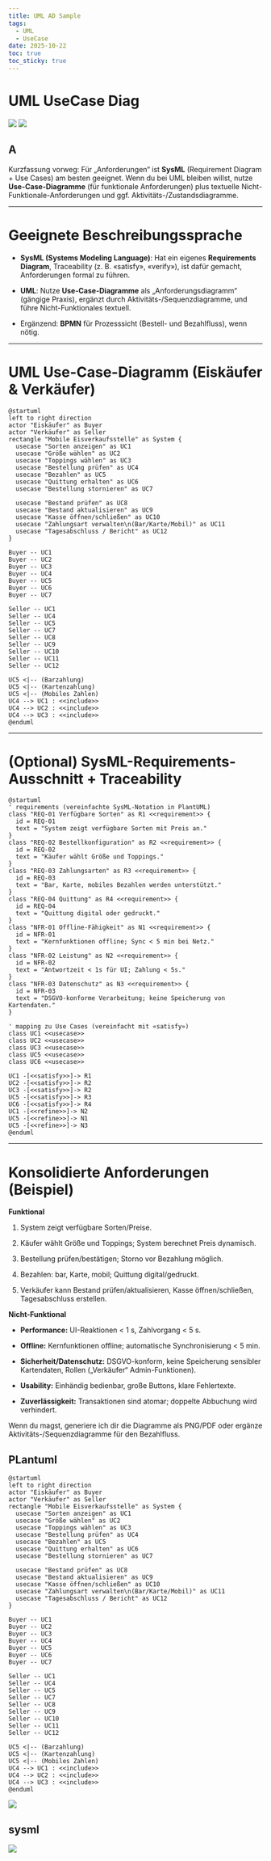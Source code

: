 ```yaml
---
title: UML AD Sample
tags:
  - UML
  - UseCase
date: 2025-10-22
toc: true
toc_sticky: true
---
```


# UML UseCase Diag 

![](../_asset/2025-10-22-uml-ad-20251022133418.jpg)
![](../_asset/2025-10-22-uml-ad-20251022133445.jpg)
## A
Kurzfassung vorweg: Für „Anforderungen“ ist **SysML** (Requirement Diagram + Use Cases) am besten geeignet. Wenn du bei UML bleiben willst, nutze **Use-Case-Diagramme** (für funktionale Anforderungen) plus textuelle Nicht-Funktionale-Anforderungen und ggf. Aktivitäts-/Zustandsdiagramme.

---

# Geeignete Beschreibungssprache

- **SysML (Systems Modeling Language)**: Hat ein eigenes **Requirements Diagram**, Traceability (z. B. «satisfy», «verify»), ist dafür gemacht, Anforderungen formal zu führen.
    
- **UML**: Nutze **Use-Case-Diagramme** als „Anforderungsdiagramm“ (gängige Praxis), ergänzt durch Aktivitäts-/Sequenzdiagramme, und führe Nicht-Funktionales textuell.
    
- Ergänzend: **BPMN** für Prozesssicht (Bestell- und Bezahlfluss), wenn nötig.
    

---

# UML Use-Case-Diagramm (Eiskäufer & Verkäufer)

```plantuml
@startuml
left to right direction
actor "Eiskäufer" as Buyer
actor "Verkäufer" as Seller
rectangle "Mobile Eisverkaufsstelle" as System {
  usecase "Sorten anzeigen" as UC1
  usecase "Größe wählen" as UC2
  usecase "Toppings wählen" as UC3
  usecase "Bestellung prüfen" as UC4
  usecase "Bezahlen" as UC5
  usecase "Quittung erhalten" as UC6
  usecase "Bestellung stornieren" as UC7

  usecase "Bestand prüfen" as UC8
  usecase "Bestand aktualisieren" as UC9
  usecase "Kasse öffnen/schließen" as UC10
  usecase "Zahlungsart verwalten\n(Bar/Karte/Mobil)" as UC11
  usecase "Tagesabschluss / Bericht" as UC12
}

Buyer -- UC1
Buyer -- UC2
Buyer -- UC3
Buyer -- UC4
Buyer -- UC5
Buyer -- UC6
Buyer -- UC7

Seller -- UC1
Seller -- UC4
Seller -- UC5
Seller -- UC7
Seller -- UC8
Seller -- UC9
Seller -- UC10
Seller -- UC11
Seller -- UC12

UC5 <|-- (Barzahlung)
UC5 <|-- (Kartenzahlung)
UC5 <|-- (Mobiles Zahlen)
UC4 --> UC1 : <<include>>
UC4 --> UC2 : <<include>>
UC4 --> UC3 : <<include>>
@enduml
```

---

# (Optional) SysML-Requirements-Ausschnitt + Traceability

```plantuml
@startuml
' requirements (vereinfachte SysML-Notation in PlantUML)
class "REQ-01 Verfügbare Sorten" as R1 <<requirement>> {
  id = REQ-01
  text = "System zeigt verfügbare Sorten mit Preis an."
}
class "REQ-02 Bestellkonfiguration" as R2 <<requirement>> {
  id = REQ-02
  text = "Käufer wählt Größe und Toppings."
}
class "REQ-03 Zahlungsarten" as R3 <<requirement>> {
  id = REQ-03
  text = "Bar, Karte, mobiles Bezahlen werden unterstützt."
}
class "REQ-04 Quittung" as R4 <<requirement>> {
  id = REQ-04
  text = "Quittung digital oder gedruckt."
}
class "NFR-01 Offline-Fähigkeit" as N1 <<requirement>> {
  id = NFR-01
  text = "Kernfunktionen offline; Sync < 5 min bei Netz."
}
class "NFR-02 Leistung" as N2 <<requirement>> {
  id = NFR-02
  text = "Antwortzeit < 1s für UI; Zahlung < 5s."
}
class "NFR-03 Datenschutz" as N3 <<requirement>> {
  id = NFR-03
  text = "DSGVO-konforme Verarbeitung; keine Speicherung von Kartendaten."
}

' mapping zu Use Cases (vereinfacht mit «satisfy»)
class UC1 <<usecase>> 
class UC2 <<usecase>> 
class UC3 <<usecase>> 
class UC5 <<usecase>> 
class UC6 <<usecase>> 

UC1 -[<<satisfy>>]-> R1
UC2 -[<<satisfy>>]-> R2
UC3 -[<<satisfy>>]-> R2
UC5 -[<<satisfy>>]-> R3
UC6 -[<<satisfy>>]-> R4
UC1 -[<<refine>>]-> N2
UC5 -[<<refine>>]-> N1
UC5 -[<<refine>>]-> N3
@enduml
```

---

# Konsolidierte Anforderungen (Beispiel)

**Funktional**

1. System zeigt verfügbare Sorten/Preise.
    
2. Käufer wählt Größe und Toppings; System berechnet Preis dynamisch.
    
3. Bestellung prüfen/bestätigen; Storno vor Bezahlung möglich.
    
4. Bezahlen: bar, Karte, mobil; Quittung digital/gedruckt.
    
5. Verkäufer kann Bestand prüfen/aktualisieren, Kasse öffnen/schließen, Tagesabschluss erstellen.
    

**Nicht-Funktional**

- **Performance:** UI-Reaktionen < 1 s, Zahlvorgang < 5 s.
    
- **Offline:** Kernfunktionen offline; automatische Synchronisierung < 5 min.
    
- **Sicherheit/Datenschutz:** DSGVO-konform, keine Speicherung sensibler Kartendaten, Rollen („Verkäufer“ Admin-Funktionen).
    
- **Usability:** Einhändig bedienbar, große Buttons, klare Fehlertexte.
    
- **Zuverlässigkeit:** Transaktionen sind atomar; doppelte Abbuchung wird verhindert.
    

Wenn du magst, generiere ich dir die Diagramme als PNG/PDF oder ergänze Aktivitäts-/Sequenzdiagramme für den Bezahlfluss.
## PLantuml 

```
@startuml
left to right direction
actor "Eiskäufer" as Buyer
actor "Verkäufer" as Seller
rectangle "Mobile Eisverkaufsstelle" as System {
  usecase "Sorten anzeigen" as UC1
  usecase "Größe wählen" as UC2
  usecase "Toppings wählen" as UC3
  usecase "Bestellung prüfen" as UC4
  usecase "Bezahlen" as UC5
  usecase "Quittung erhalten" as UC6
  usecase "Bestellung stornieren" as UC7

  usecase "Bestand prüfen" as UC8
  usecase "Bestand aktualisieren" as UC9
  usecase "Kasse öffnen/schließen" as UC10
  usecase "Zahlungsart verwalten\n(Bar/Karte/Mobil)" as UC11
  usecase "Tagesabschluss / Bericht" as UC12
}

Buyer -- UC1
Buyer -- UC2
Buyer -- UC3
Buyer -- UC4
Buyer -- UC5
Buyer -- UC6
Buyer -- UC7

Seller -- UC1
Seller -- UC4
Seller -- UC5
Seller -- UC7
Seller -- UC8
Seller -- UC9
Seller -- UC10
Seller -- UC11
Seller -- UC12

UC5 <|-- (Barzahlung)
UC5 <|-- (Kartenzahlung)
UC5 <|-- (Mobiles Zahlen)
UC4 --> UC1 : <<include>>
UC4 --> UC2 : <<include>>
UC4 --> UC3 : <<include>>
@enduml

```
![](../_asset/2025-10-22-uml-ad-20251022133356.jpg)

## sysml 
![](../_asset/2025-10-22-uml-ad-20251022134227.jpg)
